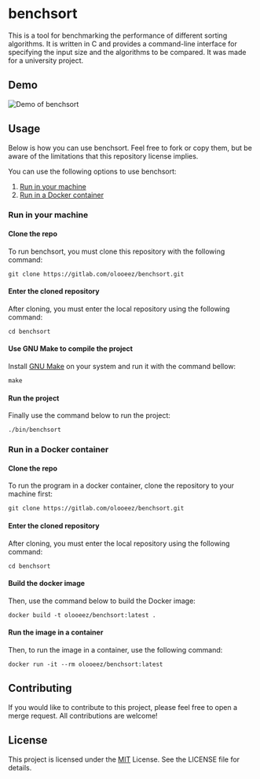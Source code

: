 # benchsort

This is a tool for benchmarking the performance of different sorting algorithms. It is written in C and provides a command-line interface for specifying the input size and the algorithms to be compared. It was made for a university project.

## Demo

![Demo of benchsort](https://gitlab.com/olooeez/benchsort/-/raw/main/img/demo.png)

## Usage

Below is how you can use benchsort. Feel free to fork or copy them, but be aware of the limitations that this repository license implies.

You can use the following options to use benchsort:

1. [Run in your machine](#run-in-your-machine)
2. [Run in a Docker container](#run-in-a-docker-container)

### Run in your machine

#### Clone the repo

To run benchsort, you must clone this repository with the following command:

```
git clone https://gitlab.com/olooeez/benchsort.git
```

#### Enter the cloned repository

After cloning, you must enter the local repository using the following command:

```
cd benchsort
```

#### Use GNU Make to compile the project

Install [GNU Make](https://gnu.org/software/make) on your system and run it with the command bellow:

```
make
```

#### Run the project

Finally use the command below to run the project:

```
./bin/benchsort
```

### Run in a Docker container

#### Clone the repo

To run the program in a docker container, clone the repository to your machine first:

```
git clone https://gitlab.com/olooeez/benchsort.git
```

#### Enter the cloned repository

After cloning, you must enter the local repository using the following command:

```
cd benchsort
```

#### Build the docker image

Then, use the command below to build the Docker image:

```
docker build -t olooeez/benchsort:latest .
```

#### Run the image in a container

Then, to run the image in a container, use the following command:

```
docker run -it --rm olooeez/benchsort:latest
```

## Contributing

If you would like to contribute to this project, please feel free to open a merge request. All contributions are welcome!

## License

This project is licensed under the [MIT](https://gitlab.com/olooeez/benchsort/-/blob/main/LICENSE) License. See the LICENSE file for details.
